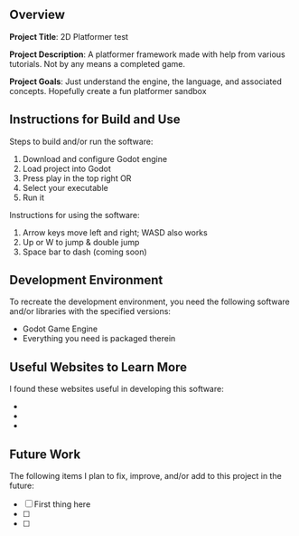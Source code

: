 ## Overview

**Project Title**: 2D Platformer test

**Project Description**: A platformer framework made with help from various tutorials. Not by any means a completed game.

**Project Goals**: Just understand the engine, the language, and associated concepts. Hopefully create a fun platformer sandbox

## Instructions for Build and Use

Steps to build and/or run the software:

1. Download and configure Godot engine
2. Load project into Godot
3. Press play in the top right
    OR
1. Select your executable
2. Run it

Instructions for using the software:

1. Arrow keys move left and right; WASD also works
2. Up or W to jump & double jump
3. Space bar to dash (coming soon)

## Development Environment 

To recreate the development environment, you need the following software and/or libraries with the specified versions:

* Godot Game Engine
* Everything you need is packaged therein

## Useful Websites to Learn More

I found these websites useful in developing this software:

* [](Link)
*
*

## Future Work

The following items I plan to fix, improve, and/or add to this project in the future:

* [ ] First thing here
* [ ]
* [ ]